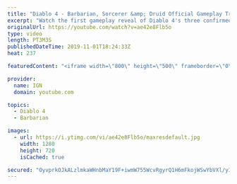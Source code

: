 ```yaml
---
title: "Diablo 4 - Barbarian, Sorcerer &amp; Druid Official Gameplay Trailer | Blizzcon 2019"
excerpt: "Watch the first gameplay reveal of Diablo 4's three confirmed classes: The Barbarian, the Sorcerer, and the Druid. #ign."
originalUrl: https://youtube.com/watch?v=ae42e8Flb5o
type: video
length: PT3M3S
publishedDateTime: 2019-11-01T18:24:33Z
heat: 237

featuredContent: "<iframe width=\"800\" height=\"500\" frameborder=\"0\" src=\"https://www.youtube.com/embed/ae42e8Flb5o\" allow=\"accelerometer; autoplay; encrypted-media; gyroscope; picture-in-picture\" allowfullscreen></iframe>"

provider:
  name: IGN
  domain: youtube.com

topics:
  - Diablo 4
  - Barbarian

images:
  - url: https://i.ytimg.com/vi/ae42e8Flb5o/maxresdefault.jpg
    width: 1280
    height: 720
    isCached: true

secured: "OyvprkOJkALzlmkaWHnbMaY19F+iwmW755WcvRgyrQ1H6mFkojWSwYbVXl/yI6nnb++r6F53FZUpynIC07Q8PjY1XDueldlluA/P8qhooSbxGpYNIMJn4bSTNzsPGyxVPC+Nk09uQnNNHAjZ4Chw5tL8t8GIHxY5nWvC+NfsdLmvU34shHJeNKlN3TkK6ege0XN3cmp2UQ1XragWUcGxhNUmYXCjFfuxCyutifzN8yOsbe40HsI2SJEQFLoXsy72F7OCg0DQLbJJR8QMG8lKqO47jawDw4JJQOWO6CMzAReyj9W9cs5Pf3r0ObBfPt/sQK5QmaFoZQdJXvzNnklBlogaojDeRE466hdX7g99Fw3RCZbuMBI8ifLGJDJ7/d6a8v/3e3nqqGTouBBmwm8pcw==;0M8y1nXUx7qch8QTY/hJjw=="
---
```


